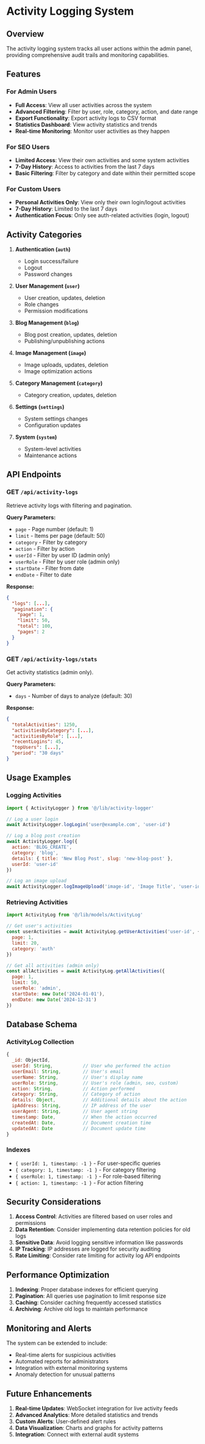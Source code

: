 # Activity Logging System

## Overview

The activity logging system tracks all user actions within the admin panel, providing comprehensive audit trails and monitoring capabilities.

## Features

### For Admin Users
- **Full Access**: View all user activities across the system
- **Advanced Filtering**: Filter by user, role, category, action, and date range
- **Export Functionality**: Export activity logs to CSV format
- **Statistics Dashboard**: View activity statistics and trends
- **Real-time Monitoring**: Monitor user activities as they happen

### For SEO Users
- **Limited Access**: View their own activities and some system activities
- **7-Day History**: Access to activities from the last 7 days
- **Basic Filtering**: Filter by category and date within their permitted scope

### For Custom Users
- **Personal Activities Only**: View only their own login/logout activities
- **7-Day History**: Limited to the last 7 days
- **Authentication Focus**: Only see auth-related activities (login, logout)

## Activity Categories

1. **Authentication (`auth`)**
   - Login success/failure
   - Logout
   - Password changes

2. **User Management (`user`)**
   - User creation, updates, deletion
   - Role changes
   - Permission modifications

3. **Blog Management (`blog`)**
   - Blog post creation, updates, deletion
   - Publishing/unpublishing actions

4. **Image Management (`image`)**
   - Image uploads, updates, deletion
   - Image optimization actions

5. **Category Management (`category`)**
   - Category creation, updates, deletion

6. **Settings (`settings`)**
   - System settings changes
   - Configuration updates

7. **System (`system`)**
   - System-level activities
   - Maintenance actions

## API Endpoints

### GET `/api/activity-logs`
Retrieve activity logs with filtering and pagination.

**Query Parameters:**
- `page` - Page number (default: 1)
- `limit` - Items per page (default: 50)
- `category` - Filter by category
- `action` - Filter by action
- `userId` - Filter by user ID (admin only)
- `userRole` - Filter by user role (admin only)
- `startDate` - Filter from date
- `endDate` - Filter to date

**Response:**
```json
{
  "logs": [...],
  "pagination": {
    "page": 1,
    "limit": 50,
    "total": 100,
    "pages": 2
  }
}
```

### GET `/api/activity-logs/stats`
Get activity statistics (admin only).

**Query Parameters:**
- `days` - Number of days to analyze (default: 30)

**Response:**
```json
{
  "totalActivities": 1250,
  "activitiesByCategory": [...],
  "activitiesByRole": [...],
  "recentLogins": 45,
  "topUsers": [...],
  "period": "30 days"
}
```

## Usage Examples

### Logging Activities

```javascript
import { ActivityLogger } from '@/lib/activity-logger'

// Log a user login
await ActivityLogger.logLogin('user@example.com', 'user-id')

// Log a blog post creation
await ActivityLogger.log({
  action: 'BLOG_CREATE',
  category: 'blog',
  details: { title: 'New Blog Post', slug: 'new-blog-post' },
  userId: 'user-id'
})

// Log an image upload
await ActivityLogger.logImageUpload('image-id', 'Image Title', 'user-id')
```

### Retrieving Activities

```javascript
import ActivityLog from '@/lib/models/ActivityLog'

// Get user's activities
const userActivities = await ActivityLog.getUserActivities('user-id', {
  page: 1,
  limit: 20,
  category: 'auth'
})

// Get all activities (admin only)
const allActivities = await ActivityLog.getAllActivities({
  page: 1,
  limit: 50,
  userRole: 'admin',
  startDate: new Date('2024-01-01'),
  endDate: new Date('2024-12-31')
})
```

## Database Schema

### ActivityLog Collection

```javascript
{
  _id: ObjectId,
  userId: String,           // User who performed the action
  userEmail: String,        // User's email
  userName: String,         // User's display name
  userRole: String,         // User's role (admin, seo, custom)
  action: String,           // Action performed
  category: String,         // Category of action
  details: Object,          // Additional details about the action
  ipAddress: String,        // IP address of the user
  userAgent: String,        // User agent string
  timestamp: Date,          // When the action occurred
  createdAt: Date,          // Document creation time
  updatedAt: Date           // Document update time
}
```

### Indexes

- `{ userId: 1, timestamp: -1 }` - For user-specific queries
- `{ category: 1, timestamp: -1 }` - For category filtering
- `{ userRole: 1, timestamp: -1 }` - For role-based filtering
- `{ action: 1, timestamp: -1 }` - For action filtering

## Security Considerations

1. **Access Control**: Activities are filtered based on user roles and permissions
2. **Data Retention**: Consider implementing data retention policies for old logs
3. **Sensitive Data**: Avoid logging sensitive information like passwords
4. **IP Tracking**: IP addresses are logged for security auditing
5. **Rate Limiting**: Consider rate limiting for activity log API endpoints

## Performance Optimization

1. **Indexing**: Proper database indexes for efficient querying
2. **Pagination**: All queries use pagination to limit response size
3. **Caching**: Consider caching frequently accessed statistics
4. **Archiving**: Archive old logs to maintain performance

## Monitoring and Alerts

The system can be extended to include:
- Real-time alerts for suspicious activities
- Automated reports for administrators
- Integration with external monitoring systems
- Anomaly detection for unusual patterns

## Future Enhancements

1. **Real-time Updates**: WebSocket integration for live activity feeds
2. **Advanced Analytics**: More detailed statistics and trends
3. **Custom Alerts**: User-defined alert rules
4. **Data Visualization**: Charts and graphs for activity patterns
5. **Integration**: Connect with external audit systems